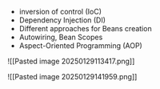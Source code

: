 * inversion of control (IoC)
* Dependency Injection (DI)
* Different approaches for Beans creation
* Autowiring, Bean Scopes
* Aspect-Oriented Programming (AOP)

![[Pasted image 20250129113417.png]]

![[Pasted image 20250129141959.png]]
